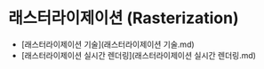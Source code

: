 # 래스터라이제이션 (Rasterization)
- [래스터라이제이션 기술](래스터라이제이션 기술.md)
- [래스터라이제이션 실시간 렌더링](래스터라이제이션 실시간 렌더링.md)
